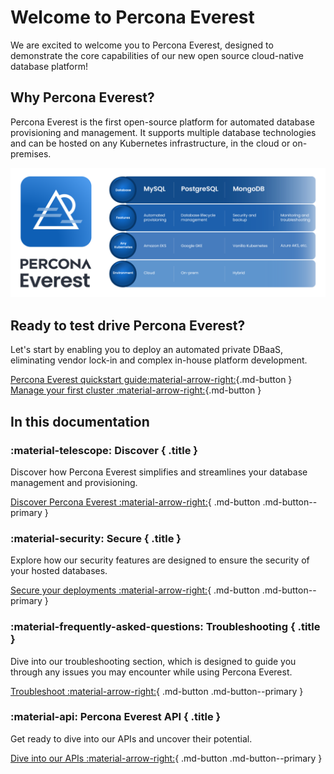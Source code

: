 # Welcome to Percona Everest

We are excited to welcome you to Percona Everest, designed to demonstrate the core capabilities of our new open source cloud-native database platform!


## Why Percona Everest?

Percona Everest is the first open-source platform for automated database provisioning and management. It supports multiple database technologies and can be hosted on any Kubernetes infrastructure, in the cloud or on-premises.

![!image](images/Percona_Everest_docs.png)
  
## Ready to test drive Percona Everest?

Let's start by enabling you to deploy an automated private DBaaS, eliminating vendor lock-in and complex in-house platform development. 

[Percona Everest quickstart guide:material-arrow-right:](quickstart-guide/quick-install.md){.md-button }  [Manage your first cluster :material-arrow-right:](use/db_provision.md){.md-button }



## In this documentation

<div data-grid markdown><div data-banner markdown>

### :material-telescope: Discover { .title }

Discover how Percona Everest simplifies and streamlines your database management and provisioning.

[Discover Percona Everest :material-arrow-right:](features.md){ .md-button .md-button--primary }

</div><div data-banner markdown>

### :material-security: Secure { .title }

Explore how our security features are designed to ensure the security of your hosted databases.

[Secure your deployments :material-arrow-right:](administer/Idp_integration.md){ .md-button .md-button--primary }

</div><div data-banner markdown>

### :material-frequently-asked-questions: Troubleshooting { .title }

Dive into our troubleshooting section, which is designed to guide you through any issues you may encounter while using Percona Everest.

[Troubleshoot :material-arrow-right:](troubleshoot/troubleshoot.md){ .md-button .md-button--primary }

</div><div data-banner markdown>


### :material-api: Percona Everest API { .title }

Get ready to dive into our APIs and uncover their potential.

[Dive into our APIs :material-arrow-right:](https://percona-everest.readme.io/reference/getkubernetesclusterresources){ .md-button .md-button--primary }

</div>
</div>